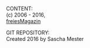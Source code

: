 CONTENT:  
(c) 2006 - 2016,  
[freiesMagazin](http://www.freiesmagazin.de)  
  

GIT REPOSITORY:  
Created 2016 by Sascha Mester  

